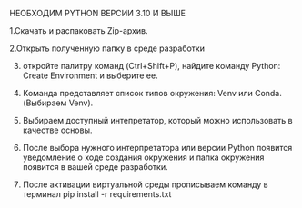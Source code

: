 НЕОБХОДИМ PYTHON ВЕРСИИ 3.10 И ВЫШЕ

1.Скачать и распаковать Zip-архив.

2.Открыть полученную папку в среде разработки

3. откройте палитру команд (Ctrl+Shift+P), найдите команду Python: Create Environment и выберите ее.

4. Команда представляет список типов окружения: Venv или Conda.(Выбираем Venv).

5. Выбираем доступный интепретатор, который можно использовать в качестве основы.

6. После выбора нужного интерпретатора или версии Python появится уведомление о ходе создания окружения и папка окружения появится в вашей среде разработки.
 
7. После активации виртуальной среды прописываем команду в терминал pip install -r requirements.txt


	



